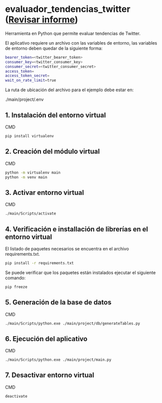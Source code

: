 # evaluador_tendencias_twitter ([Revisar informe](https://github.com/thunsupay/evaluador_tendencias_twitter/blob/main/Informe%20TFM%20-%20Edward%20L%C3%B3pez.pdf))
Herramienta en Python que permite evaluar tendencias de Twitter.

El aplicativo requiere un archivo con las variables de entorno, las variables de entorno deben quedar de la siguiente forma:
```sh
bearer_token=<twitter_bearer_token>
consumer_key=<twitter_consumer_key>
consumer_secret=<twitter_consumer_secret>
access_token=
access_token_secret=
wait_on_rate_limit=true
```
La ruta de ubicación del archivo para el ejemplo debe estar en:

./main/project/.env


## 1. Instalación del entorno virtual
CMD
```sh
pip install virtualenv
```

## 2. Creación del módulo virtual
CMD
```sh
python -m virtualenv main
python -m venv main
```

## 3. Activar entorno virtual
CMD
```sh
./main/Scripts/activate
```

## 4. Verificación e installación de librerías en el entorno virtual
El listado de paquetes necesarios se encuentra en el archivo requirements.txt.
```sh
pip install -r requirements.txt
```
Se puede verificar que los paquetes están instalados ejecutar el siguiente comando:
```sh
pip freeze
```

## 5. Generación de la base de datos
CMD
```sh
./main/Scripts/python.exe ./main/project/db/generateTables.py
```

## 6. Ejecución del aplicativo
CMD
```sh
./main/Scripts/python.exe ./main/project/main.py
```

## 7. Desactivar entorno virtual
CMD
```sh
deactivate
```
